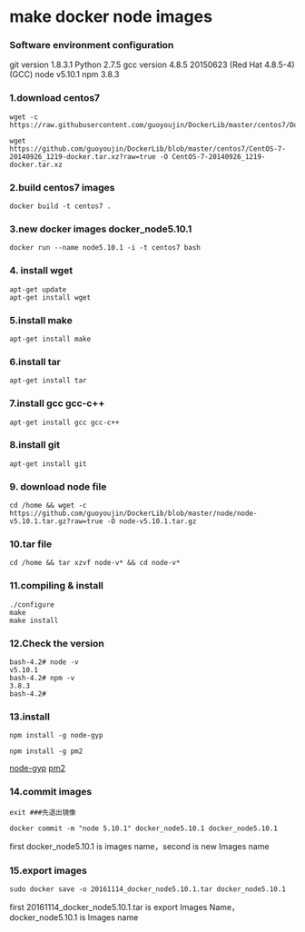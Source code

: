 # make docker node images
### Software environment configuration
git version 1.8.3.1
Python 2.7.5
gcc version 4.8.5 20150623 (Red Hat 4.8.5-4) (GCC)
node v5.10.1
npm 3.8.3

### 1.download centos7
```shell
wget -c https://raw.githubusercontent.com/guoyoujin/DockerLib/master/centos7/Dockerfile

wget https://github.com/guoyoujin/DockerLib/blob/master/centos7/CentOS-7-20140926_1219-docker.tar.xz?raw=true -O CentOS-7-20140926_1219-docker.tar.xz
```

###  2.build centos7 images
```shell
docker build -t centos7 .
```

### 3.new docker images docker_node5.10.1
```shell
docker run --name node5.10.1 -i -t centos7 bash
```

### 4. install wget
```shell
apt-get update
apt-get install wget
```

### 5.install make
```shell
apt-get install make
```

### 6.install tar
```shell
apt-get install tar
```

### 7.install gcc gcc-c++
```shell
apt-get install gcc gcc-c++
```

### 8.install git
```shell
apt-get install git
```

### 9. download node file
```shell
cd /home && wget -c https://github.com/guoyoujin/DockerLib/blob/master/node/node-v5.10.1.tar.gz?raw=true -O node-v5.10.1.tar.gz
```

### 10.tar file
```shell
cd /home && tar xzvf node-v* && cd node-v*
```

### 11.compiling & install
```shell
./configure
make
make install
```

### 12.Check the version
```
bash-4.2# node -v
v5.10.1
bash-4.2# npm -v
3.8.3
bash-4.2# 
```

### 13.install
```shell
npm install -g node-gyp

npm install -g pm2

```
<a href="https://github.com/nodejs/node-gyp">node-gyp</a>
<a href="https://github.com/Unitech/pm2">pm2</a>

### 14.commit images
```shell
exit ###先退出镜像

docker commit -m "node 5.10.1" docker_node5.10.1 docker_node5.10.1 
```
first docker_node5.10.1 is images name，second is new Images name

### 15.export images
```shell
sudo docker save -o 20161114_docker_node5.10.1.tar docker_node5.10.1
```
first 20161114_docker_node5.10.1.tar is export Images Name，docker_node5.10.1 is Images name

